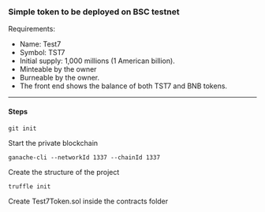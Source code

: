 ### Simple token to be deployed on BSC testnet

Requirements:

- Name: Test7
- Symbol: TST7
- Initial supply: 1,000 millions (1 American billion).
- Minteable by the owner
- Burneable by the owner.
- The front end shows the balance of both TST7 and BNB tokens.
-----------------------------------------------------------------

#### Steps

```
git init
```

Start the private blockchain 

```
ganache-cli --networkId 1337 --chainId 1337
```

Create the structure of the project

```
truffle init
```

Create Test7Token.sol inside the contracts folder

